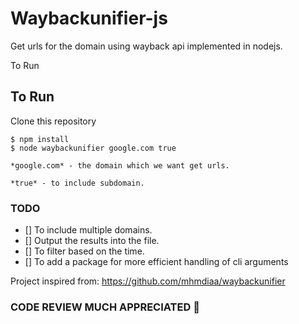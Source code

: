 # Waybackunifier-js

Get urls for the domain using wayback api implemented in nodejs.

To Run

## To Run
Clone this repository

```
$ npm install
$ node waybackunifier google.com true
```

    *google.com* - the domain which we want get urls.

    *true* - to include subdomain.


### TODO
- [] To include multiple domains.
- [] Output the results into the file.
- [] To filter based on the time.
- [] To add a package for more efficient handling of cli arguments


Project inspired from: <https://github.com/mhmdiaa/waybackunifier>


### CODE REVIEW MUCH APPRECIATED :pray:
